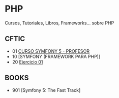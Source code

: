 # PHP
Cursos, Tutoriales, Libros, Frameworks... sobre PHP 

## CFTIC
* 01 [CURSO SYMFONY 5 - PROFESOR](https://github.com/carherco/symfony-sepe)
* 10 [SYMFONY (FRAMEWORK PARA PHP)]
* 20 [Ejercicio 01](https://github.com/adolfodelarosades/PHP/blob/main/temarios/20-Ejercicio-01.md)

## BOOKS

* 901 [Symfony 5: The Fast Track]

